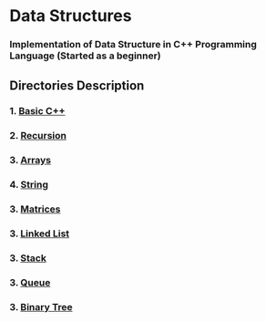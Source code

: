 # Data Structures
### Implementation of Data Structure in C++ Programming Language (Started as a beginner)  
## Directories Description
### 1. [Basic C++](https://github.com/Nitesh-Singh-5/Placement-Preparation/tree/master/coding-prep/Basic%20C%2B%2B)
### 2. [Recursion](https://github.com/Nitesh-Singh-5/Placement-Preparation/tree/master/coding-prep/DSA/1.%20Recursion)
### 3. [Arrays](https://github.com/Nitesh-Singh-5/Placement-Preparation/tree/master/coding-prep/DSA/2.%20Arrays)
### 4. [String](https://github.com/Nitesh-Singh-5/Placement-Preparation/tree/master/coding-prep/DSA/4.%20String)
### 3. [Matrices](https://github.com/Nitesh-Singh-5/Placement-Preparation/tree/master/coding-prep/DSA/2.%20Matrices)
### 3. [Linked List](https://github.com/Nitesh-Singh-5/Placement-Preparation/tree/master/coding-prep/DSA/2.%20LinkedList)
### 3. [Stack](https://github.com/Nitesh-Singh-5/Placement-Preparation/tree/master/coding-prep/DSA/2.%20Stack)
### 3. [Queue](https://github.com/Nitesh-Singh-5/Placement-Preparation/tree/master/coding-prep/DSA/2.%20Queue)
### 3. [Binary Tree](https://github.com/Nitesh-Singh-5/Placement-Preparation/tree/master/coding-prep/DSA/2.%20BinaryTree)